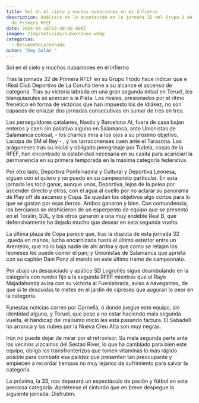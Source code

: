 ```yaml
---
title: Sol en el cielo y muchos nubarrones en el Infierno
description: Análisis de lo acontecido en la jornada 32 del Grupo 1 de La liga
  de Primera RFEF
date: 2024-04-16T13:30:00.000Z
imagen: /img/noticias/nubarrones.webp
categorias:
  - ResumenDeLaJornada
autor: "Key Galán "
---
```

Sol en el cielo y muchos nubarrones en el infierno

Tras la jornada 32 de Primera RFEF en su Grupo 1 todo hace indicar que e lReal Club Deportivo de La Coruña tiene a su alcance el ascenso de categoría. Tras su victoria labrada en una gran segunda mitad en Teruel, los blanquiazules se acercan a la Plata. Los rivales, presionados por el ritmo frenético en forma de victorias que han impuesto los de Idiákez, no son capaces de enlazar dos jornadas consecutivas en sumar de tres en tres.

Los perseguidores catalanes, Nastic y Barcelona At, fuera de casa bajan enteros y caen sin paliativo alguno en Salamanca, ante Unionistas de Salamanca colosal, - los charros mira a los ojos a su próximo objetivo, Lacopa de SM el Rey - , y los tarraconenses caen ante el Tarazona. Los aragoneses tras su inicial y obligado peregrinaje por Tudela, cosas de la RFEF, han encontrado la estabilidad necesaria en su casita para acariciarl la permanencia en su primera temporada en la máxima categoría federativa.

Por otro lado, Deportiva Ponferradina y Cultural y Deportiva Leonesa, siguen con el quiero y no puedo en su campeonato particular. En esta jornada les tocó ganar, aunque unos, Deportiva, lejos de la pelea por ascender directo y otros, con el agua al cuello por no aclarar su panorama de Play off de ascenso y Copa. Se quedan los objetivos algo cortos para lo que se gastan por esas tierras. Ambos ganaron y bien. Con contundencia, los bercianos se deshicieron de un esperpento de equipo que se presentó en el Toralín, SDL, y los otros ganaron a una muy endeble Real B, que defensivamente ha dejado mucho que desear en esta segunda vuelta.

La última plaza de Copa parece que, tras la disputa de esta jornada 32 ,queda en manos, lucha encarnizada hasta el último estertor entre un Arenteiro, que no lo baja nadie de ahí arriba y que como se relajan los leoneses les puede comer el pan; y Unionistas de Salamanca que aprieta con su capitán Dani Ponz al mando en este último tramo de campeonato.

Por abajo un desquiciado y apático SD Logroñés sigue deambulando en la categoría con rumbo fijo a la segunda RFEF mientras que el Rayo Majadahonda avisa con su victoria al Fuenlabrada, aviso a navegantes, de que si te descuidas te metes en el jardín de cipreses que auguran lo peor en la categoría.

Funestas noticias corren por Cornellá, ó donde juegue este equipo, sin identidad alguna, y Teruel, que pese a no estar haciendo mala segunda vuelta, el hándicap del malísimo inicio les está pasando factura. El Sabadell no arranca y las nubes por la Nueva Creu Alta son muy negras.

Irún no puede dejar de mirar por el retrovisor. Su mala segunda parte ante los vecinos vizcaínos del Sestao River, lo que ha cambiado para bien este equipo, obliga los transfronterizos que tomen vitaminas lo más rápido posible para combatir esa palidez que presentan tan preocupante y empiecen a recordar tiempos no muy lejanos de sufrimiento para salvar la categoría.

La próxima, la 33, nos deparará un espectáculo de pasión y fútbol en esta preciosa categoría. Apriétense el cinturón que en breve despegue la siguiente jornada. Disfruten.

